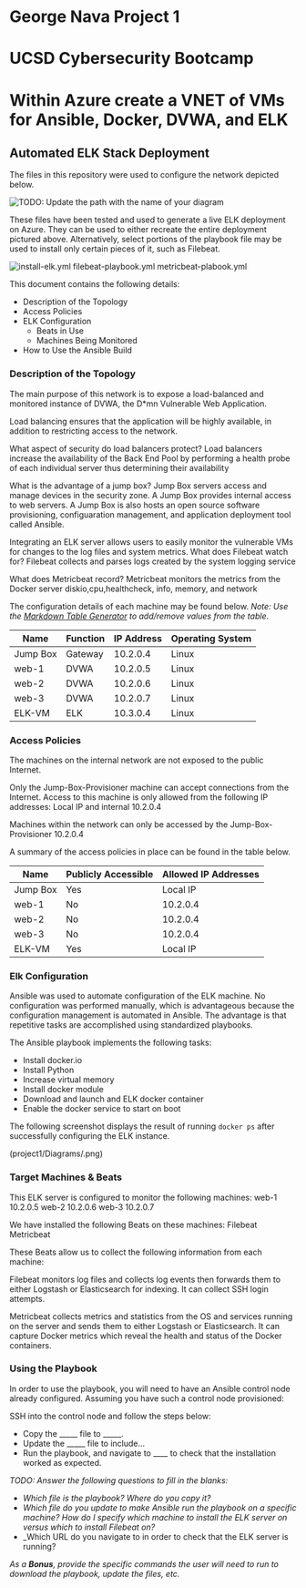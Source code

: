 # George Nava Project 1
# UCSD Cybersecurity Bootcamp
# Within Azure create a VNET of VMs for Ansible, Docker, DVWA, and ELK
## Automated ELK Stack Deployment

The files in this repository were used to configure the network depicted below.

![TODO: Update the path with the name of your diagram](Images/diagram_filename.png)

These files have been tested and used to generate a live ELK deployment on Azure. They can be used to either recreate the entire deployment pictured above. Alternatively, select portions of the playbook file may be used to install only certain pieces of it, such as Filebeat.


   ![install-elk.yml](project1/ansible/install-elk.yml)
   filebeat-playbook.yml
   metricbeat-plabook.yml

This document contains the following details:
- Description of the Topology
- Access Policies
- ELK Configuration
  - Beats in Use
  - Machines Being Monitored
- How to Use the Ansible Build


### Description of the Topology

The main purpose of this network is to expose a load-balanced and monitored instance of DVWA, the D*mn Vulnerable Web Application.

Load balancing ensures that the application will be highly available, in addition to restricting access to the network.

What aspect of security do load balancers protect?
Load balancers increase the availability of the Back End Pool by performing a health probe of each individual server thus determining their availability

What is the advantage of a jump box?
Jump Box servers access and manage devices in the security zone.  A Jump Box provides internal access to web servers.  A Jump Box is also hosts an open source software provisioning, configuaration management, and application deployment tool called Ansible.

Integrating an ELK server allows users to easily monitor the vulnerable VMs for changes to the log files and system metrics.
What does Filebeat watch for?
Filebeat collects and parses logs created by the system logging service

What does Metricbeat record?
Metricbeat monitors the metrics from the Docker server
diskio,cpu,healthcheck, info, memory, and network

The configuration details of each machine may be found below.
_Note: Use the [Markdown Table Generator](http://www.tablesgenerator.com/markdown_tables) to add/remove values from the table_.

| Name     | Function | IP Address | Operating System |
|----------|----------|------------|------------------|
| Jump Box | Gateway  | 10.2.0.4   | Linux            |
| web-1    | DVWA     | 10.2.0.5   | Linux            |
| web-2    | DVWA     | 10.2.0.6   | Linux            |
| web-3    | DVWA     | 10.2.0.7   | Linux            |
| ELK-VM   | ELK      | 10.3.0.4   | Linux            |


### Access Policies

The machines on the internal network are not exposed to the public Internet. 

Only the Jump-Box-Provisioner machine can accept connections from the Internet. Access to this machine is only allowed from the following IP addresses:
Local IP and internal 10.2.0.4

Machines within the network can only be accessed by the Jump-Box-Provisioner 10.2.0.4


A summary of the access policies in place can be found in the table below.

| Name     | Publicly Accessible | Allowed IP Addresses |
|----------|---------------------|----------------------|
| Jump Box | Yes                 | Local IP             |
| web-1    | No                  | 10.2.0.4             |
| web-2    | No                  | 10.2.0.4             |
| web-3    | No                  | 10.2.0.4             |
| ELK-VM   | Yes                 | Local IP             |

### Elk Configuration

Ansible was used to automate configuration of the ELK machine. No configuration was performed manually, which is advantageous because the configuration management is automated in Ansible.  The advantage is that repetitive tasks are accomplished using standardized playbooks.


The Ansible playbook implements the following tasks:

- Install docker.io
- Install Python
- Increase virtual memory
- Install docker module
- Download and launch and ELK docker container
- Enable the docker service to start on boot



The following screenshot displays the result of running `docker ps` after successfully configuring the ELK instance.

(project1/Diagrams/.png)

### Target Machines & Beats
This ELK server is configured to monitor the following machines:
web-1 10.2.0.5
web-2 10.2.0.6
web-3 10.2.0.7

We have installed the following Beats on these machines:
Filebeat
Metricbeat

These Beats allow us to collect the following information from each machine:

Filebeat monitors log files and collects log events then forwards them to either Logstash or Elasticsearch for indexing. It can collect SSH login attempts.

Metricbeat collects metrics and statistics from the OS and services running on the server and sends them to either Logstash or Elasticsearch.  It can capture Docker metrics which reveal the health and status of the Docker containers.  


### Using the Playbook
In order to use the playbook, you will need to have an Ansible control node already configured. Assuming you have such a control node provisioned: 

SSH into the control node and follow the steps below:
- Copy the _____ file to _____.
- Update the _____ file to include...
- Run the playbook, and navigate to ____ to check that the installation worked as expected.

_TODO: Answer the following questions to fill in the blanks:_
- _Which file is the playbook? Where do you copy it?_
- _Which file do you update to make Ansible run the playbook on a specific machine? How do I specify which machine to install the ELK server on versus which to install Filebeat on?_
- _Which URL do you navigate to in order to check that the ELK server is running?

_As a **Bonus**, provide the specific commands the user will need to run to download the playbook, update the files, etc._